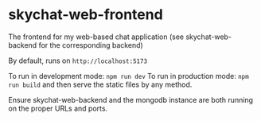 # skychat-web-frontend

The frontend for my web-based chat application (see skychat-web-backend for the corresponding backend)

By default, runs on `http://localhost:5173`

To run in development mode: `npm run dev`
To run in production mode: `npm run build` and then serve the static files by any method.

Ensure skychat-web-backend and the mongodb instance are both running on the proper URLs and ports.
